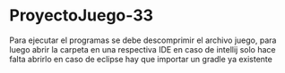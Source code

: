 # ProyectoJuego-33

Para ejecutar el programas se debe descomprimir el archivo juego, para luego abrir la carpeta en una respectiva IDE
en caso de intellij solo hace falta abrirlo
en caso de eclipse hay que importar un gradle ya existente
